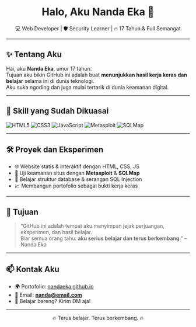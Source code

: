 <h1 align="center">Halo, Aku Nanda Eka 👋</h1>

<p align="center">
  💻 Web Developer | 🛡️ Security Learner | 🔥 17 Tahun & Full Semangat
</p>

---

## ✨ Tentang Aku

Hai, aku **Nanda Eka**, umur 17 tahun.  
Tujuan aku bikin GitHub ini adalah buat **menunjukkan hasil kerja keras dan belajar** selama ini di dunia teknologi.  
Aku suka ngoding dan juga mulai tertarik di dunia keamanan digital.

---

## 🧠 Skill yang Sudah Dikuasai

![HTML5](https://img.shields.io/badge/HTML5-E34F26?style=for-the-badge&logo=html5&logoColor=white)
![CSS3](https://img.shields.io/badge/CSS3-1572B6?style=for-the-badge&logo=css3&logoColor=white)
![JavaScript](https://img.shields.io/badge/JavaScript-F7DF1E?style=for-the-badge&logo=javascript&logoColor=black)
![Metasploit](https://img.shields.io/badge/Metasploit-0080FF?style=for-the-badge&logo=metasploit&logoColor=white)
![SQLMap](https://img.shields.io/badge/SQLMap-FF0000?style=for-the-badge&logo=datadog&logoColor=white)

---

## 🛠️ Proyek dan Eksperimen

- 🌐 Website statis & interaktif dengan HTML, CSS, JS
- 🔐 Uji keamanan situs dengan **Metasploit** & **SQLMap**
- 📁 Belajar struktur database & serangan SQL Injection
- 📈 Membangun portofolio sebagai bukti kerja keras

---

## 🎯 Tujuan

> “GitHub ini adalah tempat aku menyimpan jejak perjuangan, eksperimen, dan hasil belajar.  
Biar semua orang tahu: **aku serius belajar dan terus berkembang**.” – Nanda Eka

---

## 📫 Kontak Aku

- 🌍 Portofolio: [nandaeka.github.io](https://nandaeka.github.io)
- 📧 Email: **nanda@email.com**
- 🧠 Belajar bareng? Kirim DM aja!

---

<p align="center">🔥 Terus belajar. Terus berkembang. 🔥</p>
